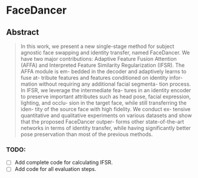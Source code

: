 # FaceDancer
## Abstract
>In this work, we present a new single-stage method for
>subject agnostic face swapping and identity transfer, named
>FaceDancer. We have two major contributions: Adaptive
>Feature Fusion Attention (AFFA) and Interpreted Feature
>Similarity Regularization (IFSR). The AFFA module is em-
>bedded in the decoder and adaptively learns to fuse at-
>tribute features and features conditioned on identity infor-
>mation without requiring any additional facial segmenta-
>tion process. In IFSR, we leverage the intermediate fea-
>tures in an identity encoder to preserve important attributes
>such as head pose, facial expression, lighting, and occlu-
>sion in the target face, while still transferring the iden-
>tity of the source face with high fidelity. We conduct ex-
>tensive quantitative and qualitative experiments on various
>datasets and show that the proposed FaceDancer outper-
>forms other state-of-the-art networks in terms of identity
>transfer, while having significantly better pose preservation
>than most of the previous methods.
### TODO:
- [ ] Add complete code for calculating IFSR.
- [ ] Add code for all evaluation steps.
